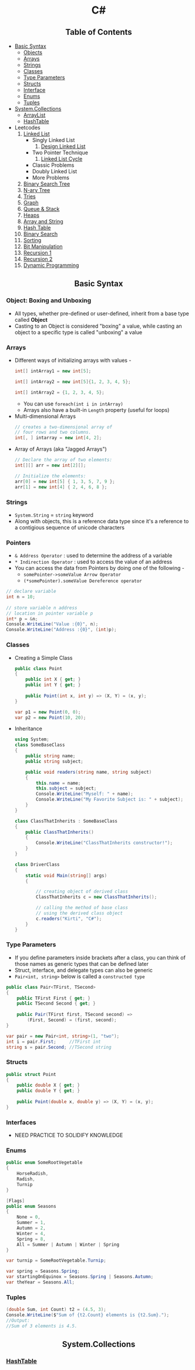 <h1 align = "center"> C# </h2>

<h2 align="center"> Table of Contents </h2>

- [Basic Syntax](#basics)
    * [Objects](#object-boxing-and-unboxing)
    * [Arrays](#arrays)
    * [Strings](#pointers)
    * [Classes](#classes)
    * [Type Parameters](#type-parameters)
    * [Structs](#structs)
    * [Interface](#interfaces)
    * [Enums](#enums)
    * [Tuples](#tuples)
- [System.Collections](#std)
    * [ArrayList]()
    * [HashTable](#hashtable)
- Leetcodes
    1. [Linked List](https://leetcode.com/explore/learn/card/linked-list/)
        * Singly Linked List
            1. [Design Linked List](https://leetcode.com/problems/design-linked-list/description/)
        * Two Pointer Technique
            1. [Linked List Cycle](https://leetcode.com/problems/linked-list-cycle/description/)
        * Classic Problems
        * Doubly Linked List
        * More Problems
    2. [Binary Search Tree](https://leetcode.com/explore/learn/card/introduction-to-data-structure-binary-search-tree/)
    3. [N-ary Tree](https://leetcode.com/explore/learn/card/n-ary-tree/)
    4. [Tries](https://leetcode.com/explore/learn/card/trie/)
    5. [Graph](https://leetcode.com/explore/learn/card/graph/)
    6. [Queue & Stack](https://leetcode.com/explore/learn/card/queue-stack/)
    7. [Heaps](https://leetcode.com/explore/learn/card/heap/)
    8. [Array and String](https://leetcode.com/explore/learn/card/array-and-string/)
    9. [Hash Table](https://leetcode.com/explore/learn/card/hash-table/)
    10. [Binary Search](https://leetcode.com/explore/learn/card/binary-search/)
    11. [Sorting](https://leetcode.com/explore/learn/card/sorting/)
    12. [Bit Manipulation](https://leetcode.com/explore/learn/card/bit-manipulation/)
    13. [Recursion 1](https://leetcode.com/explore/learn/card/recursion-i/)
    14. [Recursion 2](https://leetcode.com/explore/learn/card/recursion-ii/)
    15. [Dynamic Programming](https://leetcode.com/explore/learn/card/dynamic-programming/)


<h2 align="center" id="basics"> Basic Syntax</h2>

### Object: Boxing and Unboxing
- All types, whether pre-defined or user-defined, inherit from a base type called **Object**
- Casting to an Object is considered "boxing" a value, while casting an object to a specific type is called "unboxing" a value

### Arrays
- Different ways of initializing arrays with values -
    ```c#
    int[] intArray1 = new int[5]; 

    int[] intArray2 = new int[5]{1, 2, 3, 4, 5};

    int[] intArray2 = {1, 2, 3, 4, 5};
    ```
    * You can use `foreach(int i in intArray)`
    * Arrays also have a built-in `Length` property (useful for loops)
- Multi-dimensional Arrays
    ```c#
    // creates a two-dimensional array of 
    // four rows and two columns.
    int[, ] intarray = new int[4, 2];
    ```
- Array of Arrays (aka "Jagged Arrays")
    ```c#
    // Declare the array of two elements:
    int[][] arr = new int[2][];

    // Initialize the elements:
    arr[0] = new int[5] { 1, 3, 5, 7, 9 };
    arr[1] = new int[4] { 2, 4, 6, 8 };
    ```

### Strings
- `System.String` = `string` keyword 
- Along with objects, this is a reference data type since it's a reference to a contigious sequence of unicode characters

### Pointers
- `& Address Operator` : used to determine the address of a variable
- `* Indirection Operator` : used to access the value of an address
- You can access the data from Pointers by doing one of the following -
    * `somePointer->someValue Arrow Operator`
    * `(*somePointer).someValue Dereference operator`
```c#
// declare variable
int n = 10;
    
// store variable n address 
// location in pointer variable p
int* p = &n;
Console.WriteLine("Value :{0}", n);
Console.WriteLine("Address :{0}", (int)p);
```

### Classes
- Creating a Simple Class
    ```c#
    public class Point
    {
        public int X { get; }
        public int Y { get; }
        
        public Point(int x, int y) => (X, Y) = (x, y);
    }

    var p1 = new Point(0, 0);
    var p2 = new Point(10, 20);
    ```
- Inheritance
    ```c#
    using System;
    class SomeBaseClass 
    {
        public string name;
        public string subject;

        public void readers(string name, string subject)
        {
            this.name = name;
            this.subject = subject;
            Console.WriteLine("Myself: " + name);
            Console.WriteLine("My Favorite Subject is: " + subject);
        }
    }

    class ClassThatInherits : SomeBaseClass 
    {
        public ClassThatInherits()
        {
            Console.WriteLine("ClassThatInherits constructor!");
        }
    }

    class DriverClass 
    {
        static void Main(string[] args)
        {

            // creating object of derived class
            ClassThatInherits c = new ClassThatInherits();

            // calling the method of base class
            // using the derived class object
            c.readers("Kirti", "C#");
        }
    }
    ```

### Type Parameters
- If you define parameters inside brackets after a class, you can think of those names as generic types that can be defined later
- Struct, interface, and delegate types can also be generic
- `Pair<int, string>` below is called a `constructed type`
```c#
public class Pair<TFirst, TSecond>
{
    public TFirst First { get; }
    public TSecond Second { get; }
    
    public Pair(TFirst first, TSecond second) => 
        (First, Second) = (first, second);
}

var pair = new Pair<int, string>(1, "two");
int i = pair.First;     //TFirst int
string s = pair.Second; //TSecond string
```

### Structs
```c#
public struct Point
{
    public double X { get; }
    public double Y { get; }
    
    public Point(double x, double y) => (X, Y) = (x, y);
}
```

### Interfaces
- NEED PRACTICE TO SOLIDIFY KNOWLEDGE

### Enums
```c#
public enum SomeRootVegetable
{
    HorseRadish,
    Radish,
    Turnip
}

[Flags]
public enum Seasons
{
    None = 0,
    Summer = 1,
    Autumn = 2,
    Winter = 4,
    Spring = 8,
    All = Summer | Autumn | Winter | Spring
}

var turnip = SomeRootVegetable.Turnip;

var spring = Seasons.Spring;
var startingOnEquinox = Seasons.Spring | Seasons.Autumn;
var theYear = Seasons.All;
```

### Tuples
```c#
(double Sum, int Count) t2 = (4.5, 3);
Console.WriteLine($"Sum of {t2.Count} elements is {t2.Sum}.");
//Output:
//Sum of 3 elements is 4.5.
```

<h2 align="center" id="std"> System.Collections </h2>

### [HashTable](https://www.geeksforgeeks.org/c-sharp-hashtable-class/)
